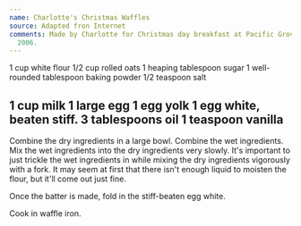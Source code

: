 ```yaml
---
name: Charlotte's Christmas Waffles
source: Adapted fron Internet
comments: Made by Charlotte for Christmas day breakfast at Pacific Grove in December
  2006.
---
```

1 cup white flour
1/2 cup rolled oats
1 heaping tablespoon sugar
1 well-rounded tablespoon baking powder
1/2 teaspoon salt

1 cup milk
1 large egg
1 egg yolk
1 egg white, beaten stiff.
3 tablespoons oil
1 teaspoon vanilla
---
Combine the dry ingredients in a large bowl. Combine the wet ingredients. Mix the wet ingredients into the dry ingredients very slowly. It's important to just trickle the wet ingredients in while mixing the dry ingredients vigorously with a fork. It may seem at first that there isn't enough liquid to moisten the flour, but it'll come out just fine.

Once the batter is made, fold in the stiff-beaten egg white.

Cook in waffle iron.

